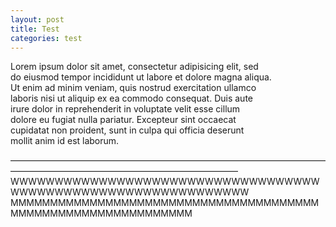 ```yaml
---
layout: post
title: Test
categories: test
---
```

Lorem ipsum dolor sit amet, consectetur adipisicing elit, sed  
do eiusmod tempor incididunt ut labore et dolore magna aliqua.  
Ut enim ad minim veniam, quis nostrud exercitation ullamco  
laboris nisi ut aliquip ex ea commodo consequat.  Duis aute  
irure dolor in reprehenderit in voluptate velit esse cillum  
dolore eu fugiat nulla pariatur.  Excepteur sint occaecat  
cupidatat non proident, sunt in culpa qui officia deserunt  
mollit anim id est laborum.  

――――――――――――――――――――――――――――――――――――――――――――――――――――――――――――――  
WWWWWWWWWWWWWWWWWWWWWWWWWWWWWWWWWWWWWWWWWWWWWWWWWWWWWWWWWWWWWW  
MMMMMMMMMMMMMMMMMMMMMMMMMMMMMMMMMMMMMMMMMMMMMMMMMMMMMMMMMMMMMM  
